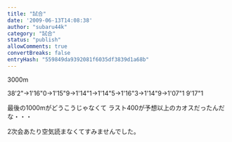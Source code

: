 ```yaml
---
title: "試合"
date: '2009-06-13T14:08:38'
author: "subaru44k"
category: "試合"
status: "publish"
allowComments: true
convertBreaks: false
entryHash: "559849da9392081f6035df3839d1a68b"
---
```

3000m

38'2"→1'16"0→1'15"9→1'14"1→1'14"5→1'16"3→1'14"9→1'07"1
9'17"1

最後の1000mがどうこうじゃなくて
ラスト400が予想以上のカオスだったんだな・・・

2次会あたり空気読まなくてすみませんでした。
